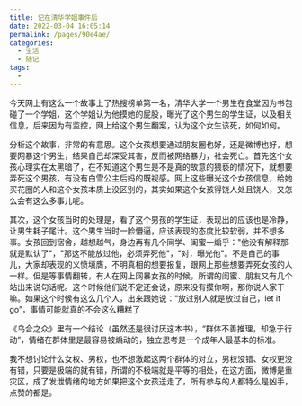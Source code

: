 ```yaml
---
title: 记在清华学姐事件后
date: 2022-03-04 16:05:14
permalink: /pages/90e4ae/
categories:
  - 生活
  - 随记
tags:
  - 
---
```

今天网上有这么一个故事上了热搜榜单第一名，清华大学一个男生在食堂因为书包碰了一个学姐，这个学姐认为他摸她的屁股，曝光了这个男生的学生证，以及相关信息，后来因为有监控，网上给这个男生翻案，认为这个女生该死，如何如何。

分析这个故事，非常的有意思。这个女孩想要通过朋友圈也好，还是微博也好，想要网暴这个男生，结果自己却深受其害，反而被网络暴力，社会死亡。首先这个女孩心理实在太黑暗了，在不知道这个男生是不是真的故意的猥亵的情况下，就想要弄死这个男孩，有没有白雪公主后妈的既视感。网上这些曝光这个女孩信息，给她买花圈的人和这个女孩本质上没区别的，其实如果这个女孩得饶人处且饶人，又怎么会有这么多事儿呢。

其次，这个女孩当时的处理是，看了这个男孩的学生证，表现出的应该也是冷静，让男生耗子尾汁。这个男生当时一脸懵逼，应该表现的态度比较软弱，并不想多事。女孩回到宿舍，越想越气，身边再有几个同学、闺蜜一煽乎："他没有解释那就是默认了"，"那这不能放过他，必须弄死他"，"对，曝光他"。不是自己的事儿，大家却表现的义愤填膺，不明真相的想要报复，跟网上那些想要弄死女孩的人一样。但是等事情翻转，有人在网上网暴女孩的时候，所谓的闺蜜、朋友又有几个站出来说句话呢。这个时候他们说不定还会说，原来没有摸你啊，那你说人家干嘛。如果这个时候有这么几个人，出来跟她说：“放过别人就是放过自己，let it go”，事情可能就真的不会这么糟糕了

《乌合之众》里有一个结论（虽然还是很讨厌这本书），“群体不善推理，却急于行动”，情绪在群体里是最容易被煽动的，独立思考是一个成年人最基本的标准。

我不想讨论什么女权、男权，也不想激起这两个群体的对立，男权没错、女权更没有错，只要是极端的就有错，所谓的不极端就是平等的相处，在这方面，微博是重灾区，成了发泄情绪的地方如果把这个女孩送走了，所有参与的人都特么是凶手，点赞的都是。
